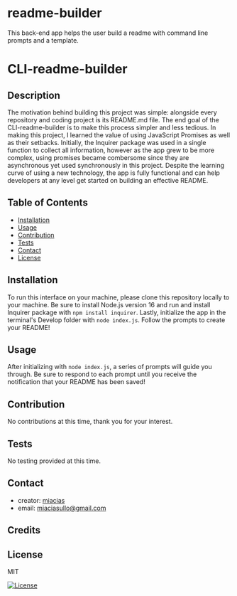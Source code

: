 # readme-builder
This back-end app helps the user build a readme with command line prompts and a template.

# CLI-readme-builder

## Description

  The motivation behind building this project was simple: alongside every repository and coding project is its README.md file. The end goal of the CLI-readme-builder is to make this process simpler and less tedious. In making this project, I learned the value of using JavaScript Promises as well as their setbacks. Initially, the Inquirer package was used in a single function to collect all information, however as the app grew to be more complex, using promises became combersome since they are asynchronous yet used synchronously in this project. Despite the learning curve of using a new technology, the app is fully functional and can help developers at any level get started on building an effective README.


## Table of Contents

  - [Installation](#installation)
  - [Usage](#usage)
  - [Contribution](#contribution)
  - [Tests](#tests)
  - [Contact](#contact)
  - [License](#license)

## Installation
  
To run this interface on your machine, please clone this repository locally to your machine. Be sure to install Node.js version 16 and run  and install Inquirer package with ```npm install inquirer```. Lastly, initialize the app in the terminal's Develop folder with ```node index.js```. Follow the prompts to create your README!


## Usage
  
After initializing with ```node index.js```, a series of prompts will guide you through. Be sure to respond to each prompt until you receive the notification that your README has been saved!


## Contribution

  No contributions at this time, thank you for your interest.


## Tests

  No testing provided at this time.


## Contact

  - creator: [miacias](https://github.com/miacias)
  - email: [miaciasullo@gmail.com](mailto:miaciasullo@gmail.com)


## Credits


## License
  
MIT

[![License](https://img.shields.io/badge/license-MIT-blue?logo=github)](https://github.com/miacias/CLI-readme-builder/blob/main/LICENSE)